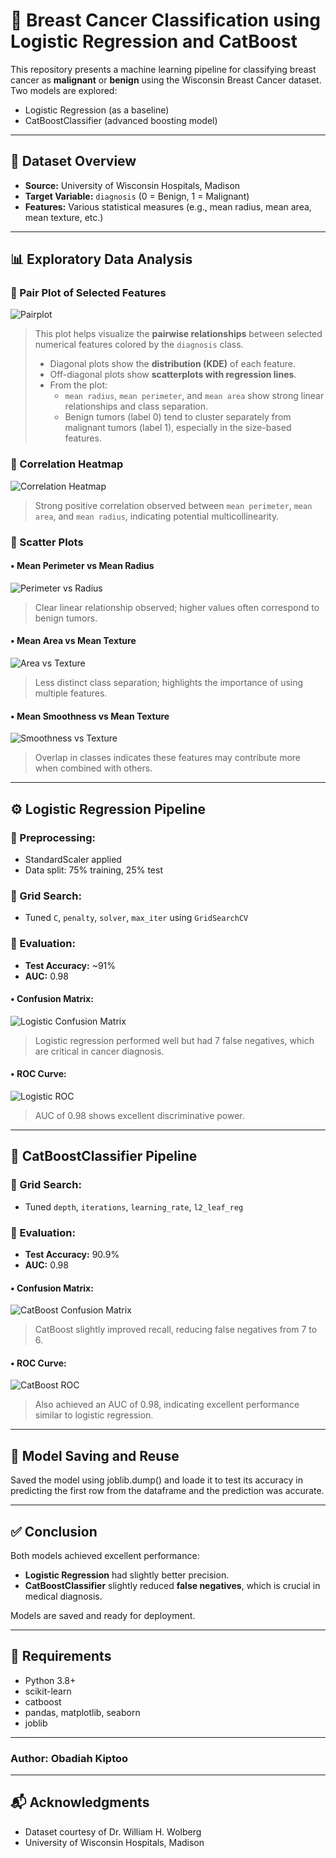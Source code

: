 # 🧬 Breast Cancer Classification using Logistic Regression and CatBoost

This repository presents a machine learning pipeline for classifying breast cancer as **malignant** or **benign** using the Wisconsin Breast Cancer dataset. Two models are explored:

- Logistic Regression (as a baseline)
- CatBoostClassifier (advanced boosting model)

---

## 📁 Dataset Overview

- **Source:** University of Wisconsin Hospitals, Madison
- **Target Variable:** `diagnosis` (0 = Benign, 1 = Malignant)
- **Features:** Various statistical measures (e.g., mean radius, mean area, mean texture, etc.)

---

## 📊 Exploratory Data Analysis

### 🔹 Pair Plot of Selected Features

![Pairplot](images/pairplot.png)

> This plot helps visualize the **pairwise relationships** between selected numerical features colored by the `diagnosis` class.
>
> - Diagonal plots show the **distribution (KDE)** of each feature.
> - Off-diagonal plots show **scatterplots with regression lines**.
> - From the plot:
>   - `mean radius`, `mean perimeter`, and `mean area` show strong linear relationships and class separation.
>   - Benign tumors (label 0) tend to cluster separately from malignant tumors (label 1), especially in the size-based features.

### 🔹 Correlation Heatmap

![Correlation Heatmap](images/heatmap.png)

> Strong positive correlation observed between `mean perimeter`, `mean area`, and `mean radius`, indicating potential multicollinearity.

### 🔹 Scatter Plots

#### • Mean Perimeter vs Mean Radius

![Perimeter vs Radius](images/scatter_1.png)

> Clear linear relationship observed; higher values often correspond to benign tumors.

#### • Mean Area vs Mean Texture

![Area vs Texture](images/scatter_2.png)

> Less distinct class separation; highlights the importance of using multiple features.

#### • Mean Smoothness vs Mean Texture

![Smoothness vs Texture](images/scatter_3.png)

> Overlap in classes indicates these features may contribute more when combined with others.

---

## ⚙️ Logistic Regression Pipeline

### 🔹 Preprocessing:

- StandardScaler applied
- Data split: 75% training, 25% test

### 🔹 Grid Search:

- Tuned `C`, `penalty`, `solver`, `max_iter` using `GridSearchCV`

### 🔹 Evaluation:

- **Test Accuracy:** ~91%
- **AUC:** 0.98

#### • Confusion Matrix:

![Logistic Confusion Matrix](images/logistic_confusion_matrix.png)

> Logistic regression performed well but had 7 false negatives, which are critical in cancer diagnosis.

#### • ROC Curve:

![Logistic ROC](images/logistic_AUC.png)

> AUC of 0.98 shows excellent discriminative power.

---

## 🚀 CatBoostClassifier Pipeline

### 🔹 Grid Search:

- Tuned `depth`, `iterations`, `learning_rate`, `l2_leaf_reg`

### 🔹 Evaluation:

- **Test Accuracy:** 90.9%
- **AUC:** 0.98

#### • Confusion Matrix:

![CatBoost Confusion Matrix](images/catboost_confusion_matrix.png)

> CatBoost slightly improved recall, reducing false negatives from 7 to 6.

#### • ROC Curve:

![CatBoost ROC](images/catboost_AUC.png)

> Also achieved an AUC of 0.98, indicating excellent performance similar to logistic regression.

---

## 💾 Model Saving and Reuse

Saved the model using joblib.dump() and loade it to test its accuracy in predicting the first row from the dataframe and the prediction was accurate.

---

## ✅ Conclusion

Both models achieved excellent performance:

- **Logistic Regression** had slightly better precision.
- **CatBoostClassifier** slightly reduced **false negatives**, which is crucial in medical diagnosis.

Models are saved and ready for deployment.

---

## 📌 Requirements

- Python 3.8+
- scikit-learn
- catboost
- pandas, matplotlib, seaborn
- joblib

---

### Author: Obadiah Kiptoo

---

## 📬 Acknowledgments

- Dataset courtesy of Dr. William H. Wolberg
- University of Wisconsin Hospitals, Madison
